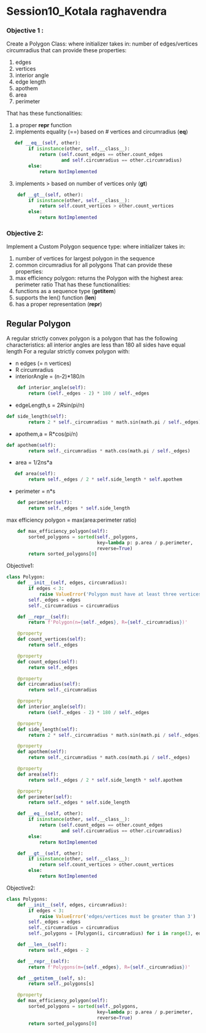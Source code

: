 # Session10_Kotala raghavendra

### Objective 1 :

Create a Polygon Class:
where initializer takes in:
number of edges/vertices
circumradius
that can provide these properties:
1. edges
2. vertices
3. interior angle
4. edge length
5. apothem
6. area
7. perimeter

That has these functionalities:
1. a proper __repr__ function
2. implements equality (==) based on # vertices and circumradius (__eq__)
```python
   def __eq__(self, other):
        if isinstance(other, self.__class__):
            return (self.count_edges == other.count_edges
                    and self.circumradius == other.circumradius)
        else:
            return NotImplemented

```
3. implements > based on number of vertices only (__gt__)
```python
    def __gt__(self, other):
        if isinstance(other, self.__class__):
            return self.count_vertices > other.count_vertices
        else:
            return NotImplemented
```

### Objective 2:
Implement a Custom Polygon sequence type:
where initializer takes in:
1. number of vertices for largest polygon in the sequence
2. common circumradius for all polygons
That can provide these properties:
1. max efficiency polygon: returns the Polygon with the highest area: perimeter ratio
That has these functionalities:
1. functions as a sequence type (__getitem__)
2. supports the len() function (__len__)
3. has a proper representation (__repr__)

## Regular Polygon
A regular strictly convex polygon is a polygon that has the following characteristics:
all interior angles are less than 180
all sides have equal length 
For a regular strictly convex polygon with:
* n edges (= n vertices)
* R circumradius
* interiorAngle = (n-2)*180/n
```python
    def interior_angle(self):
        return (self._edges - 2) * 180 / self._edges
```
* edgeLength,s = 2*R*sin(pi/n)
```python
def side_length(self):
        return 2 * self._circumradius * math.sin(math.pi / self._edges)
```
* apothem,a = R*cos(pi/n)
```python
def apothem(self):
        return self._circumradius * math.cos(math.pi / self._edges)

```
* area = 1/2*n*s*a
```python
   def area(self):
        return self._edges / 2 * self.side_length * self.apothem
```
* perimeter = n*s
```python
    def perimeter(self):
        return self._edges * self.side_length
```

max efficiency polygon = max(area:perimeter ratio)
```python
    def max_efficiency_polygon(self):
        sorted_polygons = sorted(self._polygons,
                                 key=lambda p: p.area / p.perimeter,
                                 reverse=True)
        return sorted_polygons[0]
```

Objective1:
```python
class Polygon:
    def __init__(self, edges, circumradius):
        if edges < 3:
            raise ValueError('Polygon must have at least three vertices/edges.')
        self._edges = edges
        self._circumradius = circumradius

    def __repr__(self):
        return f'Polygon(n={self._edges}, R={self._circumradius})'

    @property
    def count_vertices(self):
        return self._edges

    @property
    def count_edges(self):
        return self._edges

    @property
    def circumradius(self):
        return self._circumradius

    @property
    def interior_angle(self):
        return (self._edges - 2) * 180 / self._edges

    @property
    def side_length(self):
        return 2 * self._circumradius * math.sin(math.pi / self._edges)

    @property
    def apothem(self):
        return self._circumradius * math.cos(math.pi / self._edges)

    @property
    def area(self):
        return self._edges / 2 * self.side_length * self.apothem

    @property
    def perimeter(self):
        return self._edges * self.side_length

    def __eq__(self, other):
        if isinstance(other, self.__class__):
            return (self.count_edges == other.count_edges
                    and self.circumradius == other.circumradius)
        else:
            return NotImplemented

    def __gt__(self, other):
        if isinstance(other, self.__class__):
            return self.count_vertices > other.count_vertices
        else:
            return NotImplemented
```

Objective2: 
```python
class Polygons:
    def __init__(self, edges, circumradius):
        if edges < 3:
            raise ValueError('edges/vertices must be greater than 3')
        self._edges = edges
        self._circumradius = circumradius
        self._polygons = [Polygon(i, circumradius) for i in range(3, edges + 1)]

    def __len__(self):
        return self._edges - 2

    def __repr__(self):
        return f'Polygons(m={self._edges}, R={self._circumradius})'

    def __getitem__(self, s):
        return self._polygons[s]

    @property
    def max_efficiency_polygon(self):
        sorted_polygons = sorted(self._polygons,
                                 key=lambda p: p.area / p.perimeter,
                                 reverse=True)
        return sorted_polygons[0]

```
